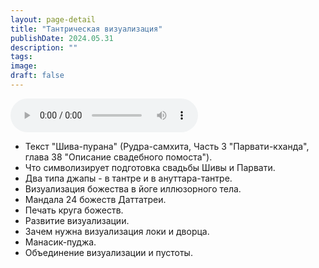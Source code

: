 ```yaml
---
layout: page-detail
title: "Тантрическая визуализация"
publishDate: 2024.05.31
description: ""
tags:
image:
draft: false
---
```


<audio title="2024.05.31 - Тантрическая визуализация.mp3" src="https://filer-api.advayta.org/v1.0/public/files/75362" controls=""></audio>

* Текст "Шива-пурана" (Рудра-самхита, Часть 3 "Парвати-кханда", глава 38 "Описание свадебного помоста").
* Что символизирует подготовка свадьбы Шивы и Парвати.
* Два типа джапы - в тантре и в ануттара-тантре.
* Визуализация божества в йоге иллюзорного тела.
* Мандала 24 божеств Даттатреи.
* Печать круга божеств.
* Развитие визуализации.
* Зачем нужна визуализация локи и дворца.
* Манасик-пуджа.
* Объединение визуализации и пустоты.

  
